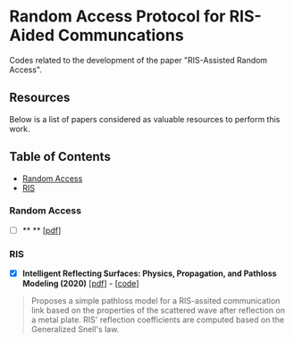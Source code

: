 # Random Access Protocol for RIS-Aided Communcations

Codes related to the development of the paper "RIS-Assisted Random Access".

Resources
---------

Below is a list of papers considered as valuable resources to perform this work.

Table of Contents
-----------------

- [Random Access](#random-access)
- [RIS](#ris)

### Random Access

- [ ] ** ** [[pdf]()]
>


### RIS
- [x] **Intelligent Reflecting Surfaces: Physics, Propagation, and Pathloss Modeling (2020)** [[pdf](https://ieeexplore.ieee.org/document/8936989)] - [[code](https://github.com/emilbjornson/IRS-modeling)]
> Proposes a simple pathloss model for a RIS-assited communication link based on the properties of the scattered wave after reflection on a metal plate. RIS' reflection coefficients are computed based on the Generalized Snell's law.


